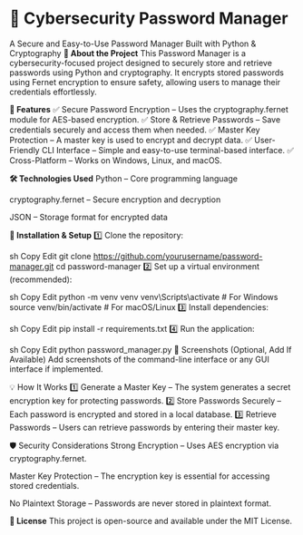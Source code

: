 # 🔐 Cybersecurity Password Manager
A Secure and Easy-to-Use Password Manager Built with Python & Cryptography
**📌 About the Project**
This Password Manager is a cybersecurity-focused project designed to securely store and retrieve passwords using Python and cryptography. It encrypts stored passwords using Fernet encryption to ensure safety, allowing users to manage their credentials effortlessly.

**🚀 Features**
✅ Secure Password Encryption – Uses the cryptography.fernet module for AES-based encryption.
✅ Store & Retrieve Passwords – Save credentials securely and access them when needed.
✅ Master Key Protection – A master key is used to encrypt and decrypt data.
✅ User-Friendly CLI Interface – Simple and easy-to-use terminal-based interface.
✅ Cross-Platform – Works on Windows, Linux, and macOS.

**🛠️ Technologies Used**
Python – Core programming language

cryptography.fernet – Secure encryption and decryption

JSON – Storage format for encrypted data

**🔧 Installation & Setup**
1️⃣ Clone the repository:

sh
Copy
Edit
git clone https://github.com/yourusername/password-manager.git
cd password-manager
2️⃣ Set up a virtual environment (recommended):

sh
Copy
Edit
python -m venv venv
venv\Scripts\activate  # For Windows
source venv/bin/activate  # For macOS/Linux
3️⃣ Install dependencies:

sh
Copy
Edit
pip install -r requirements.txt
4️⃣ Run the application:

sh
Copy
Edit
python password_manager.py
📸 Screenshots (Optional, Add If Available)
Add screenshots of the command-line interface or any GUI interface if implemented.

💡 How It Works
1️⃣ Generate a Master Key – The system generates a secret encryption key for protecting passwords.
2️⃣ Store Passwords Securely – Each password is encrypted and stored in a local database.
3️⃣ Retrieve Passwords – Users can retrieve passwords by entering their master key.

🛡️ Security Considerations
Strong Encryption – Uses AES encryption via cryptography.fernet.

Master Key Protection – The encryption key is essential for accessing stored credentials.

No Plaintext Storage – Passwords are never stored in plaintext format.

**📜 License**
This project is open-source and available under the MIT License.

